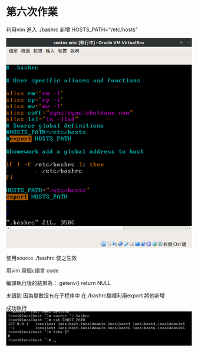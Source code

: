 

第六次作業
================




利用vim 進入 ./bashrc 新增
HOSTS_PATH="/etc/hosts"

![1](1.png)

使用source ./bashrc 使之生效

用vim 寫個c語言 code

編譯執行後的結果為：
getenv() return NULL

未讀到 因為變數沒有在子程序中
在./bashrc檔裡利用export 將他新增


成功執行
![2](3.png)
